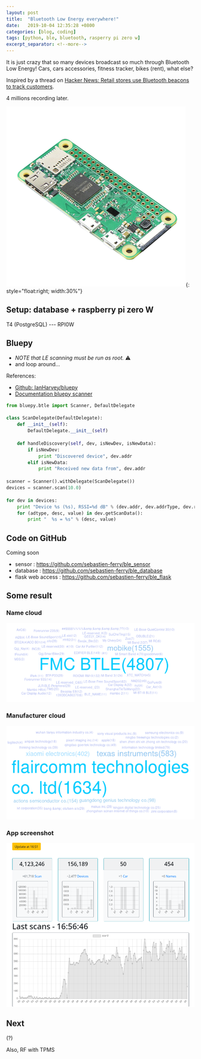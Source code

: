 ```yaml
---
layout: post
title:  "Bluetooth Low Energy everywhere!"
date:   2019-10-04 12:35:28 +0800
categories: [blog, coding]
tags: [python, ble, bluetooth, rasperry pi zero w]
excerpt_separator: <!--more-->
---
```

It is just crazy that so many devices broadcast so much through Bluetooth Low Energy!
    Cars, cars accessories, fitness tracker, bikes (rent), what else?

Inspired by a thread on [Hacker News: Retail stores use Bluetooth beacons to track customers](<https://news.ycombinator.com/item?id=20183968> "Y").

4 millions recording later.

<!--more-->

![Raspberry pi zero W](/assets/ble_raspberry_pi_zero_w_1-5_large.png){: style="float:right; width:30%"}

## Setup: database + raspberry pi zero W
<!--
<img style="float: right;" src="whatever.jpg">
 <img width="50%" style="float: right;" src="/assets/ble_raspberry_pi_zero_w_1-5_large.png">
 -->

T4 (PostgreSQL)  --- RPI0W

## Bluepy

  * *NOTE that LE scanning must be run as root.* :warning:
  * and loop around...

References:
  * [Github: IanHarvey/bluepy](<https://github.com/IanHarvey/bluepy> "Github: IanHarvey/bluepy")
  * [Documentation bluepy scanner](<http://ianharvey.github.io/bluepy-doc/scanner.html> "Sample code")

```python
from bluepy.btle import Scanner, DefaultDelegate

class ScanDelegate(DefaultDelegate):
    def __init__(self):
        DefaultDelegate.__init__(self)

    def handleDiscovery(self, dev, isNewDev, isNewData):
        if isNewDev:
            print "Discovered device", dev.addr
        elif isNewData:
            print "Received new data from", dev.addr

scanner = Scanner().withDelegate(ScanDelegate())
devices = scanner.scan(10.0)

for dev in devices:
    print "Device %s (%s), RSSI=%d dB" % (dev.addr, dev.addrType, dev.rssi)
    for (adtype, desc, value) in dev.getScanData():
        print "  %s = %s" % (desc, value)
```

## Code on GitHub

Coming soon

  * sensor : <https://github.com/sebastien-ferry/ble_sensor>
  * database : <https://github.com/sebastien-ferry/ble_database>
  * flask web access : <https://github.com/sebastien-ferry/ble_flask>

## Some result

### Name cloud
![Name Cloud](</assets/ble_name_cloud.png>)

### Manufacturer cloud
![Manufacturer Cloud](</assets/ble_manufacturer_cloud.png>)

### App screenshot
![Screenshot](</assets/ble_screenshot.png>)

## Next

 (?)

 Also, RF with TPMS
